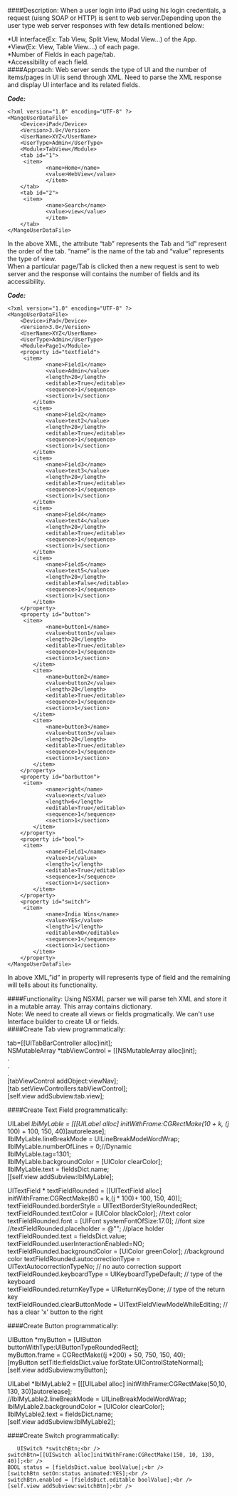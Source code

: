 ####Description:
When a user login into iPad using his login credentials, a request (uisng SOAP or HTTP) is sent to web server.Depending upon the user type web server responses with few details mentioned below:

*UI interface(Ex: Tab View, Split View, Modal View...) of the App.<br />
*View(Ex: View, Table View....) of each page.<br />
*Number of Fields in each page/tab.<br />
*Accessibility of each field.<br />
####Approach:
Web server sends the type of UI and the number of items/pages in UI is send through XML. Need to parse the XML response and display UI interface and its related fields.<br />

**_Code:_**
```
<?xml version="1.0" encoding="UTF-8" ?>
<MangoUserDataFile>
    <Device>iPad</Device>
    <Version>3.0</Version>
	<UserName>XYZ</UserName>
	<UserType>Admin</UserType>
    <Module>TabView</Module>
    <tab id="1">
   	 <item>
          	<name>Home</name>
          	<value>WebView</value>
          	</item> 	 
    </tab>
    <tab id="2">
   	 <item>
          	<name>Search</name>
          	<value>view</value>
          	</item>	 
    </tab>
</MangoUserDataFile>

```
In the above XML, the attribute “tab” represents the Tab and “id” represent the order of the tab. “name” is the name of the tab and “value” represents the type of view.<br />
When a particular page/Tab is clicked then a new request is sent to web server and the response will contains the number of fields and its accessibility. 

**_Code:_**
```
<?xml version="1.0" encoding="UTF-8" ?>
<MangoUserDataFile>
    <Device>iPad</Device>
    <Version>3.0</Version>
	<UserName>XYZ</UserName>
	<UserType>Admin</UserType>
    <Module>Page1</Module>
    <property id="textfield">
   	 <item>
          	<name>Field1</name>
          	<value>Admin</value>
          	<length>20</length>
          	<editable>True</editable>
          	<sequence>1</sequence>
          	<section>1</section>
     	</item>
     	<item>
          	<name>Field2</name>
          	<value>text2</value>
          	<length>20</length>
          	<editable>True</editable>
          	<sequence>1</sequence>
          	<section>1</section>
     	</item>
     	<item>
          	<name>Field3</name>
          	<value>text3</value>
          	<length>20</length>
          	<editable>True</editable>
          	<sequence>1</sequence>
          	<section>1</section>
     	</item>
     	<item>
          	<name>Field4</name>
          	<value>text4</value>
          	<length>20</length>
          	<editable>True</editable>
          	<sequence>1</sequence>
          	<section>1</section>
     	</item>
     	<item>
          	<name>Field5</name>
          	<value>text5</value>
          	<length>20</length>
          	<editable>False</editable>
          	<sequence>1</sequence>
          	<section>1</section>
     	</item>
    </property>
    <property id="button">
   	 <item>
          	<name>button1</name>
          	<value>button1</value>
          	<length>20</length>
          	<editable>True</editable>
          	<sequence>1</sequence>
          	<section>1</section>
     	</item>
     	<item>
          	<name>button2</name>
          	<value>button2</value>
          	<length>20</length>
          	<editable>True</editable>
          	<sequence>1</sequence>
          	<section>1</section>
     	</item>
     	<item>
          	<name>button3</name>
          	<value>button3</value>
          	<length>20</length>
          	<editable>True</editable>
          	<sequence>1</sequence>
          	<section>1</section>
     	</item>
    </property>
    <property id="barbutton">
   	 <item>
          	<name>right</name>
          	<value>next</value>
          	<length>6</length>
          	<editable>True</editable>
          	<sequence>1</sequence>
          	<section>1</section>
     	</item>
    </property>
    <property id="bool">
   	 <item>
          	<name>Field1</name>
          	<value>1</value>
          	<length>1</length>
          	<editable>True</editable>
          	<sequence>1</sequence>
          	<section>1</section>
     	</item>
    </property>
	<property id="switch">
   	 <item>
          	<name>India Wins</name>
          	<value>YES</value>
          	<length>1</length>
          	<editable>NO</editable>
          	<sequence>1</sequence>
          	<section>1</section>
     	</item>
    </property>
</MangoUserDataFile>

```
In above XML,”id” in property will represents type of field and the remaining will tells about its functionality.

####Functionality:
Using NSXML parser we will parse teh XML and store it in a mutable array. This array contains dictionary.<br />
Note: We need to create all views or fields progmatically. We can't use Interface builder to create UI or fields.<br />
####Create Tab view programmatically:

tab=[[UITabBarController alloc]init];<br />
 NSMutableArray *tabViewControl = [[NSMutableArray alloc]init];<br />
.<br />
.<br />
.<br />
[tabViewControl addObject:viewNav];<br />
[tab setViewControllers:tabViewControl];<br />
[self.view addSubview:tab.view];<br />

####Create Text Field programmatically:

UILabel *lblMyLable = [[[UILabel alloc] initWithFrame:CGRectMake(10 + k, (j* 100) + 100, 150, 40)]autorelease];<br />
 llblMyLable.lineBreakMode = UILineBreakModeWordWrap;<br />
 llblMyLable.numberOfLines = 0;//Dynamic<br />
 llblMyLable.tag=1301;<br />
 llblMyLable.backgroundColor = [UIColor clearColor];<br />
 llblMyLable.text = fieldsDict.name;<br />
  [[self.view addSubview:lblMyLable];<br />
  
  UITextField * textFieldRounded = [[UITextField alloc] initWithFrame:CGRectMake(80 + k,(j * 100)+ 100, 150, 40)];<br />
  textFieldRounded.borderStyle = UITextBorderStyleRoundedRect;<br />
   textFieldRounded.textColor = [UIColor blackColor]; //text color<br />
   textFieldRounded.font = [UIFont systemFontOfSize:17.0];  //font size<br />
    //textFieldRounded.placeholder = @"<enter text>";  //place holder<br />
    textFieldRounded.text = fieldsDict.value;<br />
     textFieldRounded.userInteractionEnabled=NO;<br />
 textFieldRounded.backgroundColor = [UIColor greenColor]; //background color textFieldRounded.autocorrectionType =<br /> UITextAutocorrectionTypeNo;    // no auto correction support<br />
 textFieldRounded.keyboardType = UIKeyboardTypeDefault;  // type of the keyboard<br />
 textFieldRounded.returnKeyType = UIReturnKeyDone;  // type of the return key<br />
  textFieldRounded.clearButtonMode = UITextFieldViewModeWhileEditing;    // has a clear 'x' button to the right<br />
  
####Create Button programmatically:
  
  UIButton *myButton = [UIButton buttonWithType:UIButtonTypeRoundedRect];<br />
   myButton.frame = CGRectMake((j *200) + 50, 750, 150, 40);<br />
   [myButton setTitle:fieldsDict.value forState:UIControlStateNormal];<br />
   [self.view addSubview:myButton];<br />
   
   UILabel *lblMyLable2 = [[[UILabel alloc] initWithFrame:CGRectMake(50,10, 130, 30)]autorelease];<br />
    //lblMyLable2.lineBreakMode = UILineBreakModeWordWrap;<br />
    lblMyLable2.backgroundColor = [UIColor clearColor];<br />
   llblMyLable2.text = fieldsDict.name;<br />
    [self.view addSubview:lblMyLable2];<br />
    
####Create Switch programmatically:
    
       UISwitch *switchBtn;<br />
    switchBtn=[[UISwitch alloc]initWithFrame:CGRectMake(150, 10, 130, 40)];<br />
    BOOL status = [fieldsDict.value boolValue];<br />
    [switchBtn setOn:status animated:YES];<br />
    switchBtn.enabled = [fieldsDict.editable boolValue];<br />
    [self.view addSubview:switchBtn];<br />










